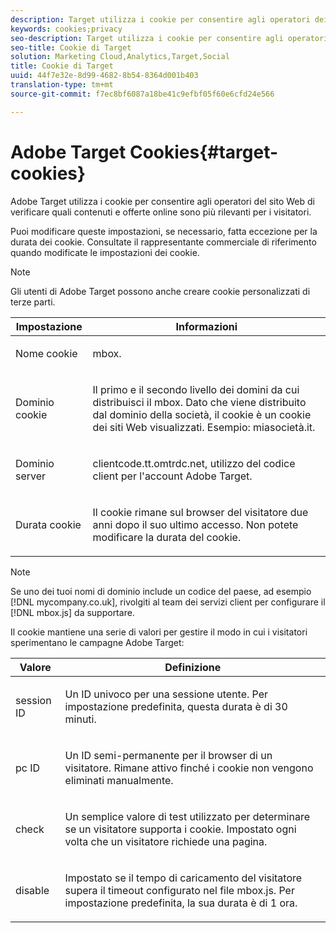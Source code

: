 ```yaml
---
description: Target utilizza i cookie per consentire agli operatori dei siti Web di verificare quali contenuti e offerte online sono più rilevanti per i visitatori.
keywords: cookies;privacy
seo-description: Target utilizza i cookie per consentire agli operatori dei siti Web di verificare quali contenuti e offerte online sono più rilevanti per i visitatori.
seo-title: Cookie di Target
solution: Marketing Cloud,Analytics,Target,Social
title: Cookie di Target
uuid: 44f7e32e-8d99-4682-8b54-8364d001b403
translation-type: tm+mt
source-git-commit: f7ec8bf6087a18be41c9efbf05f60e6cfd24e566

---
```



# Adobe Target Cookies{#target-cookies}

Adobe Target utilizza i cookie per consentire agli operatori del sito Web di verificare quali contenuti e offerte online sono più rilevanti per i visitatori.

Puoi modificare queste impostazioni, se necessario, fatta eccezione per la durata dei cookie. Consultate il rappresentante commerciale di riferimento quando modificate le impostazioni dei cookie.

>[!NOTE]
>
>Gli utenti di Adobe Target possono anche creare cookie personalizzati di terze parti.

<table id="table_54B402C6E19C4A70B1E27BC9DFF776EB"> 
 <thead> 
  <tr> 
   <th colname="col1" class="entry"> Impostazione </th> 
   <th colname="col2" class="entry"> Informazioni </th> 
  </tr> 
 </thead>
 <tbody> 
  <tr> 
   <td colname="col1"> <p>Nome cookie </p> </td> 
   <td colname="col2"> <p>mbox. </p> </td> 
  </tr> 
  <tr> 
   <td colname="col1"> <p>Dominio cookie </p> </td> 
   <td colname="col2"> <p>Il primo e il secondo livello dei domini da cui distribuisci il mbox. Dato che viene distribuito dal dominio della società, il cookie è un cookie dei siti Web visualizzati. Esempio: <span class="filepath">miasocietà.it</span>. </p> </td> 
  </tr> 
  <tr> 
   <td colname="col1"> <p>Dominio server </p> </td> 
   <td colname="col2"> <p> <span class="filepath"> clientcode.tt.omtrdc.net</span>, utilizzo del codice client per l'account Adobe Target. </p> </td> 
  </tr> 
  <tr> 
   <td colname="col1"> <p>Durata cookie </p> </td> 
   <td colname="col2"> <p>Il cookie rimane sul browser del visitatore due anni dopo il suo ultimo accesso. Non potete modificare la durata del cookie. </p> </td> 
  </tr> 
 </tbody> 
</table>

>[!NOTE]
>
>Se uno dei tuoi nomi di dominio include un codice del paese, ad esempio [!DNL mycompany.co.uk], rivolgiti al team dei servizi client per configurare il [!DNL mbox.js] da supportare.

Il cookie mantiene una serie di valori per gestire il modo in cui i visitatori sperimentano le campagne Adobe Target:

<table id="table_5245F72A2D5A4322B40ABB10B7DFB338"> 
 <thead> 
  <tr> 
   <th colname="col1" class="entry"> Valore </th> 
   <th colname="col2" class="entry"> Definizione </th> 
  </tr> 
 </thead>
 <tbody> 
  <tr> 
   <td colname="col1"> <p> <span class="codeph"> session ID</span> </p> </td> 
   <td colname="col2"> <p>Un ID univoco per una sessione utente. Per impostazione predefinita, questa durata è di 30 minuti. </p> </td> 
  </tr> 
  <tr> 
   <td colname="col1"> <p> <span class="codeph"> pc ID</span> </p> </td> 
   <td colname="col2"> <p>Un ID semi-permanente per il browser di un visitatore. Rimane attivo finché i cookie non vengono eliminati manualmente. </p> </td> 
  </tr> 
  <tr> 
   <td colname="col1"> <p> <span class="codeph"> check</span> </p> </td> 
   <td colname="col2"> <p>Un semplice valore di test utilizzato per determinare se un visitatore supporta i cookie. Impostato ogni volta che un visitatore richiede una pagina. </p> </td> 
  </tr> 
  <tr> 
   <td colname="col1"> <p> <span class="codeph"> disable</span> </p> </td> 
   <td colname="col2"> <p>Impostato se il tempo di caricamento del visitatore supera il timeout configurato nel file <span class="filepath">mbox.js</span>. Per impostazione predefinita, la sua durata è di 1 ora. </p> </td> 
  </tr> 
 </tbody> 
</table>

